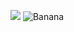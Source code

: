 
![](https://giphy.com/embed/QNFhOolVeCzPQ2Mx85)
![Banana](http://cdn.osxdaily.com/wp-content/uploads/2013/07/dancing-banana.gif)
